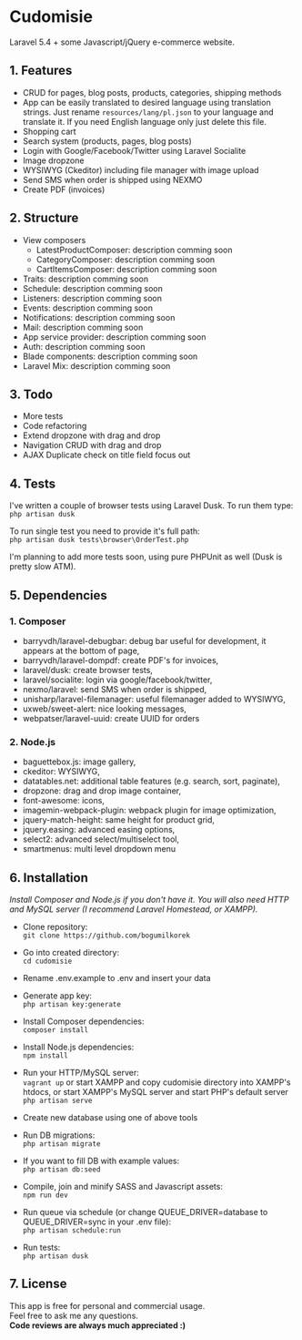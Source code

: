 # Cudomisie
Laravel 5.4 + some Javascript/jQuery e-commerce website.

## 1. Features
- CRUD for pages, blog posts, products, categories, shipping methods
- App can be easily translated to desired language using translation strings. Just rename `resources/lang/pl.json` to your language and translate it. If you need English language only just delete this file.
- Shopping cart
- Search system (products, pages, blog posts)
- Login with Google/Facebook/Twitter using Laravel Socialite
- Image dropzone
- WYSIWYG (Ckeditor) including file manager with image upload
- Send SMS when order is shipped using NEXMO
- Create PDF (invoices)

## 2. Structure
- View composers
  - LatestProductComposer: description comming soon
  - CategoryComposer: description comming soon
  - CartItemsComposer: description comming soon
- Traits: description comming soon
- Schedule: description comming soon
- Listeners: description comming soon
- Events: description comming soon
- Notifications: description comming soon
- Mail: description comming soon
- App service provider: description comming soon
- Auth: description comming soon
- Blade components: description comming soon
- Laravel Mix: description comming soon

## 3. Todo
- More tests
- Code refactoring
- Extend dropzone with drag and drop
- Navigation CRUD with drag and drop
- AJAX Duplicate check on title field focus out

## 4. Tests
I've written a couple of browser tests using Laravel Dusk. To run them type:<br />
`php artisan dusk`

To run single test you need to provide it's full path:<br />
`php artisan dusk tests\browser\OrderTest.php`

I'm planning to add more tests soon, using pure PHPUnit as well (Dusk is pretty slow ATM).

## 5. Dependencies
### 1. Composer
- barryvdh/laravel-debugbar: debug bar useful for development, it appears at the bottom of page,
- barryvdh/laravel-dompdf: create PDF's for invoices,
- laravel/dusk: create browser tests,
- laravel/socialite: login via google/facebook/twitter,
- nexmo/laravel: send SMS when order is shipped,
- unisharp/laravel-filemanager: useful filemanager added to WYSIWYG,
- uxweb/sweet-alert: nice looking messages,
- webpatser/laravel-uuid: create UUID for orders

### 2. Node.js
- baguettebox.js: image gallery,
- ckeditor: WYSIWYG,
- datatables.net: additional table features (e.g. search, sort, paginate),
- dropzone: drag and drop image container,
- font-awesome: icons,
- imagemin-webpack-plugin: webpack plugin for image optimization,
- jquery-match-height: same height for product grid,
- jquery.easing: advanced easing options,
- select2: advanced select/multiselect tool,
- smartmenus: multi level dropdown menu

## 6. Installation
*Install Composer and Node.js if you don't have it. You will also need HTTP and MySQL server (I recommend Laravel Homestead, or XAMPP).*

- Clone repository:<br />
`git clone https://github.com/bogumilkorek`

- Go into created directory:<br />
`cd cudomisie`

- Rename .env.example to .env and insert your data

- Generate app key:<br />
`php artisan key:generate`

- Install Composer dependencies:<br />
`composer install`

- Install Node.js dependencies:<br />
`npm install`

- Run your HTTP/MySQL server:<br />
`vagrant up` or start XAMPP and copy cudomisie directory into XAMPP's htdocs, or start XAMPP's MySQL server and start PHP's default server `php artisan serve`

- Create new database using one of above tools

- Run DB migrations:<br />
`php artisan migrate`

- If you want to fill DB with example values:<br />
`php artisan db:seed`

- Compile, join and minify SASS and Javascript assets:<br />
`npm run dev`

- Run queue via schedule (or change QUEUE_DRIVER=database to QUEUE_DRIVER=sync in your .env file):<br />
`php artisan schedule:run`

- Run tests:<br />
`php artisan dusk`

## 7. License
This app is free for personal and commercial usage.<br />
Feel free to ask me any questions.<br />
**Code reviews are always much appreciated :)**
